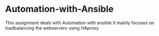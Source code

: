 # Automation-with-Ansible
This assignment deals with Automation with ansible
It mainly focuses on loadbalancing the webservers using HAproxy

